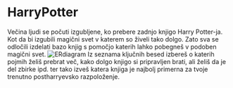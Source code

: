 # HarryPotter

Večina ljudi se počuti izgubljene, ko prebere zadnjo knjigo Harry Potter-ja. Kot da bi izgubili magični svet v katerem so živeli tako dolgo. Zato sva se odločili izdelati bazo knjig s pomočjo katerih lahko pobegneš v podoben magični svet.
![ERdiagram](HarryPotter/ERdiagram.jpg)
Iz seznama ključnih besed izbereš o katerih pojmih želiš prebrat več, kako dolgo knjigo si pripravljen brati, ali želiš da je del zbirke ipd. ter tako izveš katera knjiga je najbolj primerna za tvoje trenutno postharryevsko razpoloženje.
